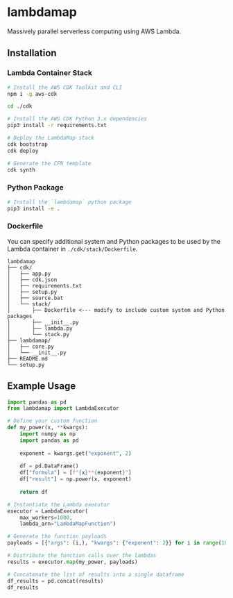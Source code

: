 # lambdamap

Massively parallel serverless computing using AWS Lambda.

## Installation

### Lambda Container Stack

```bash
# Install the AWS CDK Toolkit and CLI
npm i -g aws-cdk

cd ./cdk

# Install the AWS CDK Python 3.x dependencies
pip3 install -r requirements.txt

# Deploy the LambdaMap stack
cdk bootstrap
cdk deploy

# Generate the CFN template
cdk synth
```

### Python Package

```bash
# Install the `lambdamap` python package
pip3 install -e .
```

### Dockerfile

You can specify additional system and Python packages to be used by the Lambda container in `./cdk/stack/Dockerfile`.
```
lambdamap
├── cdk/
│   ├── app.py
│   ├── cdk.json
│   ├── requirements.txt
│   ├── setup.py
│   ├── source.bat
│   └── stack/
│       ├── Dockerfile <--- modify to include custom system and Python packages
│       ├── __init__.py
│       ├── lambda.py
│       └── stack.py
├── lambdamap/
│   ├── core.py
│   └── __init__.py
├── README.md
└── setup.py
```

## Example Usage

```python
import pandas as pd
from lambdamap import LambdaExecutor

# Define your custom function
def my_power(x, **kwargs):
    import numpy as np
    import pandas as pd
    
    exponent = kwargs.get("exponent", 2)
    
    df = pd.DataFrame()
    df["formula"] = [f"{x}**{exponent}"]
    df["result"] = np.power(x, exponent)
    
    return df

# Instantiate the Lambda executor
executor = LambdaExecutor(
    max_workers=1000,
    lambda_arn="LambdaMapFunction")

# Generate the function payloads
payloads = [{"args": (i,), "kwargs": {"exponent": 2}} for i in range(1000)]

# Distribute the function calls over the lambdas
results = executor.map(my_power, payloads)

# Concatenate the list of results into a single dataframe
df_results = pd.concat(results)
df_results
```
